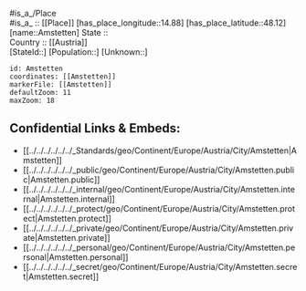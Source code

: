 ﻿---
location: [48.12,14.88] 
mapzoom: [7,12] 
mapmarker: city 
type: City
tags:
- geo/City


SpocWebEntityId: 28810
isDeleted: false
confidential: public

---
#is_a_/Place  
#is_a_ :: [[Place]] 
[has_place_longitude::14.88] 
[has_place_latitude::48.12] 
[name::Amstetten] 
State ::  
Country :: [[Austria]]  
[StateId::] 
[Population::] 
[Unknown::] 


```leaflet
id: Amstetten
coordinates: [[Amstetten]] 
markerFile: [[Amstetten]] 
defaultZoom: 11 
maxZoom: 18
```


## Confidential Links & Embeds: 
- [[../../../../../../_Standards/geo/Continent/Europe/Austria/City/Amstetten|Amstetten]] 
- [[../../../../../../_public/geo/Continent/Europe/Austria/City/Amstetten.public|Amstetten.public]] 
- [[../../../../../../_internal/geo/Continent/Europe/Austria/City/Amstetten.internal|Amstetten.internal]] 
- [[../../../../../../_protect/geo/Continent/Europe/Austria/City/Amstetten.protect|Amstetten.protect]] 
- [[../../../../../../_private/geo/Continent/Europe/Austria/City/Amstetten.private|Amstetten.private]] 
- [[../../../../../../_personal/geo/Continent/Europe/Austria/City/Amstetten.personal|Amstetten.personal]] 
- [[../../../../../../_secret/geo/Continent/Europe/Austria/City/Amstetten.secret|Amstetten.secret]] 
